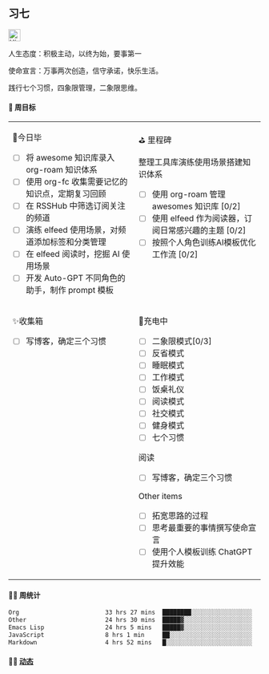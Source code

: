 ## 习七

<img src='https://qpluspicture.oss-cn-beijing.aliyuncs.com/6LjjQA/Hi.gif' alt='Hi' width="24"/>

人生态度：积极主动，以终为始，要事第一

使命宣言：万事两次创造，信守承诺，快乐生活。

践行七个习惯，四象限管理，二象限思维。

#### 🎯 周目标

<table width="960px">
<tr>
<td valign="top" width="50%">

<!-- dairy starts -->
 🚩今日毕
 - [ ] 将 awesome 知识库录入 org-roam 知识体系
 - [ ] 使用 org-fc 收集需要记忆的知识点，定期复习回顾
 - [ ] 在 RSSHub 中筛选订阅关注的频道
 - [ ] 演练 elfeed 使用场景，对频道添加标签和分类管理
 - [ ] 在 elfeed 阅读时，挖掘 AI 使用场景
 - [ ] 开发 Auto-GPT 不同角色的助手，制作 prompt 模板
<!-- dairy ends -->

</td>
<td valign="top" width="50%">

⛳ 里程碑

<!-- weekly starts -->
 整理工具库演练使用场景搭建知识体系
 - [ ] 使用 org-roam 管理 awesomes 知识库 [0/2]
 - [ ] 使用 elfeed 作为阅读器，订阅日常感兴趣的主题 [0/2]
 - [ ] 按照个人角色训练AI模板优化工作流 [0/2]
<!-- weekly ends -->

</td>
</tr>
<tr>
<td valign="top" width="50%">

<!-- inbox starts -->
 ✨收集箱️
 - [ ] 写博客，确定三个习惯
<!-- inbox ends -->

</td>
<td valign="top" width="50%">

<!-- habit starts -->
 🚀充电中
 - [ ] 二象限模式[0/3]
 - [ ] 反省模式
 - [ ] 睡眠模式
 - [ ] 工作模式
 - [ ] 饭桌礼仪
 - [ ] 阅读模式
 - [ ] 社交模式
 - [ ] 健身模式
 - [ ] 七个习惯

 阅读
 - [ ] 写博客，确定三个习惯

 Other items
 - [ ] 拓宽思路的过程
 - [ ] 思考最重要的事情撰写使命宣言
 - [ ] 使用个人模板训练 ChatGPT 提升效能
<!-- habit ends -->

</td>
</tr>

</table>

#### 🏊‍♂️ 周统计

<!--START_SECTION:waka-->

```txt
Org                        33 hrs 27 mins  ████████░░░░░░░░░░░░░░░░░   31.46 %
Other                      24 hrs 30 mins  █████▓░░░░░░░░░░░░░░░░░░░   23.05 %
Emacs Lisp                 24 hrs 5 mins   █████▓░░░░░░░░░░░░░░░░░░░   22.65 %
JavaScript                 8 hrs 1 min     ██░░░░░░░░░░░░░░░░░░░░░░░   07.55 %
Markdown                   4 hrs 52 mins   █░░░░░░░░░░░░░░░░░░░░░░░░   04.58 %
```

<!--END_SECTION:waka-->

#### 🤾‍♂️ <a href="https://it-boyer-github.io" target="_blank">动态</a>

<!-- blog starts -->

<!-- blog ends -->
